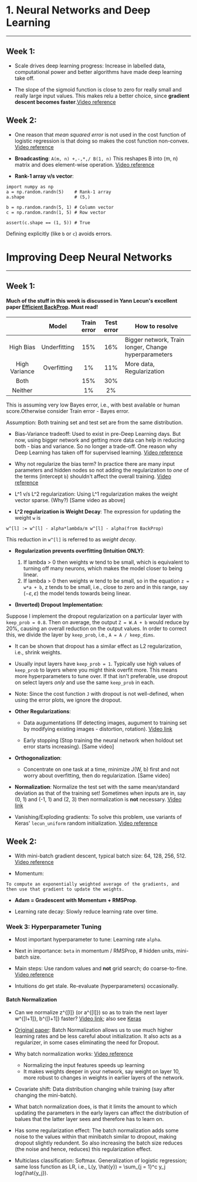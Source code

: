 # 1. Neural Networks and Deep Learning
---

## Week 1: 

- Scale drives deep learning progress: Increase in labelled data, computational power and better algorithms have made deep learning take off. 

- The slope of the sigmoid function is close to zero for really small and really large input values. This makes relu a better choice, since **gradient descent becomes faster**.[Video reference](https://www.coursera.org/learn/neural-networks-deep-learning/lecture/praGm/why-is-deep-learning-taking-off)

## Week 2: 

- One reason that *mean squared error* is not used in the cost function of logistic regression is that doing so makes the cost function non-convex. [Video reference](https://www.coursera.org/learn/neural-networks-deep-learning/lecture/yWaRd/logistic-regression-cost-function)

- **Broadcasting**: `A(m, n) +,-,*,/ B(1, n)`
This reshapes B into (m, n) matrix and does element-wise operation. [Video reference](https://www.coursera.org/learn/neural-networks-deep-learning/lecture/uBuTv/broadcasting-in-python)

- **Rank-1 array v/s vector**: 
```
import numpy as np
a = np.random.randn(5)    # Rank-1 array
a.shape                   # (5,)

b = np.random.randn(5, 1) # Column vector
c = np.random.randn(1, 5) # Row vector

assert(c.shape == (1, 5)) # True
```
Defining explicitly (like `b` or `c`) avoids errors.


# Improving Deep Neural Networks
---

## Week 1:

#### Much of the stuff in this week is discussed in Yann Lecun's excellent paper [Efficient BackProp](http://yann.lecun.com/exdb/publis/pdf/lecun-98b.pdf). Must read! 

|               |     Model    | Train error | Test error | How to resolve                                       |
|:-------------:|:------------:|:-----------:|:----------:|------------------------------------------------------|
|   High Bias   | Underfitting |     15%     |     16%    | Bigger network, Train longer, Change hyperparameters |
| High Variance |  Overfitting |      1%     |     11%    | More data, Regularization                            |
|      Both     |              |     15%     |     30%    |                                                      |
|    Neither    |              |      1%     |     2%     |                                                      |

This is assuming very low Bayes error, i.e., with best available or human score.Otherwise consider Train error - Bayes error.

Assumption: Both training set and test set are from the same distribution.

- Bias-Variance tradeoff: Used to exist in pre-Deep Learning days. But now, using bigger network and getting more data can help in reducing both - bias and variance. So no longer a trade-off. One reason why Deep Learning has taken off for supervised learning. [Video reference](https://www.coursera.org/learn/deep-neural-network/lecture/ZBkx4/basic-recipe-for-machine-learning)

- Why not regularize the bias term? In practice there are many input parameters and hidden nodes so not adding the regularization to _one_ of the terms (intercept `b`) shouldn't affect the overall training. [Video reference](https://www.coursera.org/learn/deep-neural-network/lecture/Srsrc/regularization) 

- L^1 v/s L^2 regularization: Using L^1 regularization makes the weight vector sparse. (Why?) [Same video as above]

- **L^2 regularization is Weight Decay**: The expression for updating the weight `w` is 
```
w^[l] := w^[l] - alpha*lambda/m w^[l] - alpha(from BackProp)
```
This reduction in `w^[l]` is referred to as *weight decay*.

- **Regularization prevents overfitting (Intuition ONLY)**: 
    1. If lambda > 0 then weights w tend to be small, which is equivalent to turning off many neurons, which makes the model closer to being linear. 
    2. If lambda > 0 then weights w tend to be small, so in the equation 
        `z = w*a + b`, z tends to be small, i.e., close to zero and in this range, say $(-\varepsilon, \varepsilon)$ the model tends towards being linear. 

- **(Inverted) Dropout Implementation**:

Suppose I implement the dropout regularization on a particular layer with `keep_prob = 0.8`. Then on average, the output `Z = W.A + b` would reduce by 20%, causing an overall reduction on the output values. In order to correct this, we divide the layer by `keep_prob`, i.e., `A = A / keep_dims`.  

- It can be shown that dropout has a similar effect as L2 regularization, i.e., shrink weights.

- Usually input layers have `keep_prob = 1`. Typically use high values of `keep_prob` to layers where you might think overfit more. This means more hyperparameters to tune over. If that isn't preferable, use dropout on select layers _only_ and use the same `keep_prob` in each. 

- Note: Since the cost function `J` with dropout is not well-defined, when using the error plots, we ignore the dropout.

- **Other Regularizations**: 
    - Data augumentations (If detecting images, augument to training set by modifying existing images - distortion, rotation). [Video link](https://www.coursera.org/learn/deep-neural-network/lecture/Pa53F/other-regularization-methods)

    - Early stopping (Stop training the neural network when holdout set error starts increasing). [Same video]

- **Orthogonalization**: 
    - Concentrate on one task at a time, minimize J(W, b) first and not worry about overfitting, then do regularization. [Same video]

- **Normalization**: Normalize the test set with the same mean/standard deviation as that of the training set! Sometimes when inputs are in, say (0, 1) and (-1, 1) and (2, 3) then normalization is **not** necessary. [Video link](https://www.coursera.org/learn/deep-neural-network/lecture/lXv6U/normalizing-inputs) 

- Vanishing/Exploding gradients: To solve this problem, use variants of Keras' `lecun_uniform` random initialization. [Video reference](https://www.coursera.org/learn/deep-neural-network/lecture/C9iQO/vanishing-exploding-gradients)

## Week 2: 

- With mini-batch gradient descent, typical batch size: 64, 128, 256, 512. [Video reference](https://www.coursera.org/learn/deep-neural-network/lecture/lBXu8/understanding-mini-batch-gradient-descent)

- Momentum: 
```
To compute an exponentially weighted average of the gradients, and then use that gradient to update the weights.
```

- **Adam = Gradescent with Momentum + RMSProp**.

- Learning rate decay: Slowly reduce learning rate over time.

### Week 3: Hyperparameter Tuning

- Most important hyperparameter to tune: Learning rate `alpha`. 

- Next in importance: `beta` in momentum / RMSProp, # hidden units, mini-batch size.

- Main steps: Use random values and **not** grid search; do coarse-to-fine. [Video reference](https://www.coursera.org/learn/deep-neural-network/lecture/dknSn/tuning-process)

- Intuitions do get stale. Re-evaluate (hyperparameters) occasionally. 

#### Batch Normalization

- Can we normalize z^{[l]} (or a^{[l]}) so as to train the next layer w^{[l+1]}, b^{[l+1]} faster? [Video link](https://www.coursera.org/learn/deep-neural-network/lecture/4ptp2/normalizing-activations-in-a-network); also see [Keras](https://keras.io/api/layers/normalization_layers/batch_normalization/) 

- [Original paper](https://arxiv.org/pdf/1502.03167.pdf): Batch Normalization allows us to use much higher learning rates and be less careful about initialization. It also acts as a regularizer, in some cases eliminating the need for Dropout. 

- Why batch normalization works: [Video reference](https://www.coursera.org/learn/deep-neural-network/lecture/81oTm/why-does-batch-norm-work)
    - Normalizing the input features speeds up learning
    - It makes weights deeper in your network, say weight on layer 10, more robust to changes in weights in earlier layers of the network. 

- Covariate shift: Data distribution changing while training (say after changing the mini-batch).

- What batch normalization does, is that it limits the amount to which updating the parameters in the early layers can affect the distribution of balues that the latter layer sees and therefore has to learn on.

- Has some regularization effect: The batch normalization adds some noise to the values within that minibatch similar to dropout, making dropout slightly redundent. So also increasing the batch size reduces (the noise and hence, reduces) this regularization effect.



- Multiclass classification: Softmax. Generalization of logistic regression; same loss function as LR, i.e., L(y, \hat{y}) = \sum_{j = 1}^c y_j log(\hat{y_j}). 


